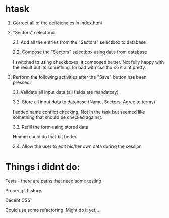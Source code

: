 # htask

1. Correct all of the deficiencies in index.html

2. "Sectors" selectbox:

    2.1. Add all the entries from the "Sectors" selectbox to database

    2.2. Compose the "Sectors" selectbox using data from database
    
    I switched to using checkboxes, it composed better. Not fully happy with the result but its something. Im bad with css tho so it aint pretty.
 

3. Perform the following activities after the "Save" button has been pressed:

    3.1. Validate all input data (all fields are mandatory)

    3.2. Store all input data to database (Name, Sectors, Agree to terms)

    I added name conflict checking. Not in the task but seemed like something that should be checked against.

    3.3. Refill the form using stored data

    Hmmm could do that bit better...

    3.4. Allow the user to edit his/her own data during the session

# Things i didnt do:

Tests - there are paths that need some testing.

Proper git history.

Decent CSS.

Could use some refactoring. Might do it yet...
